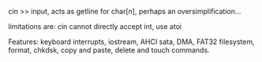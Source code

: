 cin >> input, acts as getline for char[n], perhaps an oversimplification...

limitations are: cin cannot directly accept int, use atoi

Features: keyboard interrupts, iostream, AHCI sata, DMA, FAT32 filesystem, format, chkdsk, copy and paste, delete and touch commands. 



